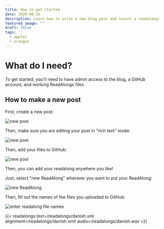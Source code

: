 ```yaml
---
title: How to get started
date: 2020-08-26
description: Learn how to write a new blog post and insert a readalongs widget.
featured_image: ""
draft: false
tags:
  - apples
  - oranges
---
```

# What do I need?

To get started, you'll need to have admin access to the blog, a GitHub account, and working ReadAlongs files.

## How to make a new post

First, create a new post:

![new post](/img/new-post.png)

Then, make sure you are editing your post in "rich text" mode:

![new post](/img/richtext-mode.png)

Then, add your files to GitHub:

![new post](/img/gh.png)

Then, you can add your readalong anywhere you like!

Just, select "new ReadAlong" wherever you want to put your ReadAlong:

![new ReadAlong](/img/new-ra.png)

Then, fill out the names of the files you uploaded to GitHub:

![enter readalong file names](/img/ra-filenames.png)

{{< readalongs text=/readalongs/danish.xml alignment=/readalongs/danish.smil audio=/readalongs/danish.wav >}}